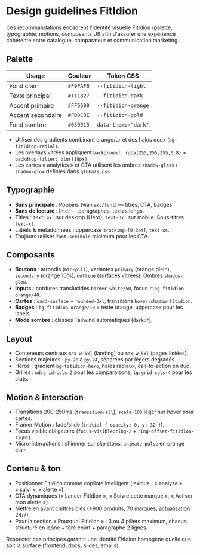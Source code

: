 # Design guidelines FitIdion

Ces recommandations encadrent l'identité visuelle FitIdion (palette, typographie, motions,
composants UI) afin d'assurer une expérience cohérente entre catalogue, comparateur et
communication marketing.

## Palette

| Usage                 | Couleur                          | Token CSS                  |
|-----------------------|----------------------------------|----------------------------|
| Fond clair            | `#F9FAFB`                        | `--fitidion-light`         |
| Texte principal       | `#111827`                        | `--fitidion-dark`          |
| Accent primaire       | `#FF6600`                        | `--fitidion-orange`        |
| Accent secondaire     | `#FDDC8E`                        | `--fitidion-gold`          |
| Fond sombre           | `#050915`                        | `data-theme="dark"`        |

- Utiliser des gradients combinant orange/or et des halos doux (`bg-fitidion-radial`).
- Les overlays vitrées appliquent `background: rgba(255,255,255,0.8)` + `backdrop-filter: blur(18px)`.
- Les cartes « analytics » et CTA utilisent les ombres `shadow-glass` / `shadow-glow` définies dans
  `globals.css`.

## Typographie

- **Sans principale** : Poppins (via `next/font`) — titres, CTA, badges.
- **Sans de lecture** : Inter — paragraphes, textes longs.
- Titles : `text-4xl` sur desktop (Hero), `text-3xl` sur mobile. Sous-titres `text-xl`.
- Labels & métadonnées : uppercase `tracking-[0.3em]`, `text-xs`.
- Toujours utiliser `font-semibold` minimum pour les CTA.

## Composants

- **Boutons** : arrondis (`btn-pill`), variantes `primary` (orange plein), `secondary`
  (orange 10%), `outline` (surfaces vitrées). Ombres `shadow-glow`.
- **Inputs** : bordures translucides `border-white/50`, focus `ring-fitidion-orange/40`.
- **Cartes** : `card-surface` + `rounded-3xl`, transitions `hover:shadow-fitidion`.
- **Badges** : `bg-fitidion-orange/10` + texte orange, uppercase pour les labels.
- **Mode sombre** : classes Tailwind automatiques (`dark:*`).

## Layout

- Conteneurs centraux `max-w-6xl` (landing) ou `max-w-5xl` (pages listées).
- Sections majeures : `py-20` à `py-24`, séparées par légers dégradés.
- Héros : gradient `bg-fitidion-hero`, halos radiaux, call-to-action en duo.
- Grilles : `md:grid-cols-2` pour les comparaisons, `lg:grid-cols-4` pour les stats.

## Motion & interaction

- Transitions 200-250ms (`transition-all`), `scale-105` léger sur hover pour cartes.
- Framer Motion : fade/slide (`initial { opacity: 0, y: 32 }`).
- Focus visible obligatoire (`focus-visible:ring-2` + `ring-offset-fitidion-light`).
- Micro-interactions : shimmer sur skeletons, `animate-pulse` en orange clair.

## Contenu & ton

- Positionner FitIdion comme copilote intelligent (lexique : « analyse », « suivi », « alerte »).
- CTA dynamiques (« Lancer FitIdion », « Suivre cette marque », « Activer mon alerte »).
- Mettre en avant chiffres clés (+900 produits, 70 marques, actualisation 24/7).
- Pour la section « Pourquoi FitIdion » : 3 ou 4 piliers maximum, chacun structuré en icône +
  titre court + paragraphe 2 lignes.

Respecter ces principes garantit une identité FitIdion homogène quelle que soit la surface
(frontend, docs, slides, emails).
